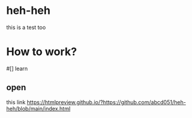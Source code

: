 # heh-heh
this is a test too


# How to work?

#[] learn


## open

this link https://htmlpreview.github.io/?https://github.com/abcd051/heh-heh/blob/main/index.html
